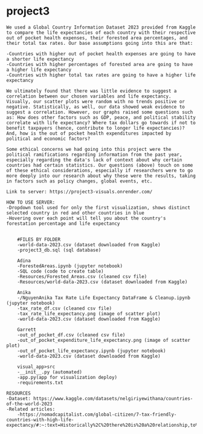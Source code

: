 # project3


    We used a Global Country Information Dataset 2023 provided from Kaggle to compare the life expectancies of each country with their respective out of pocket health expenses, their forested area percentages, and their total tax rates. Our base assumptions going into this are that:
    
    -Countries with higher out of pocket health expenses are going to have a shorter life expectancy 
    -Countries with higher percentages of forested area are going to have a higher life expectancy
    -Countries with higher total tax rates are going to have a higher life expectancy
    
    We ultimately found that there was little evidence to suggest a correlation between our chosen variables and life expectancy. Visually, our scatter plots were random with no trends positive or negative. Statistically, as well, our data showed weak evidence to suggest a correlation. However, our graphs raised some questions such as: How does other factors such as GDP, peace, and political stability correlate with life expectancy? Where tax dollars go towards if not to benefit taxpayers (hence, contribute to longer life expectancies)? And, how is the out of pocket health expenditures impacted by political and economic factors?

    Some ethical concerns we had going into this project were the political ramifications regarding information from the past year, especially regarding the data's lack of context about why certain countries had certain statistics. Our questions (above) touch on some of these ethical considerations, especially if researchers were to go more deeply into our research about why these were the results, taking in factors such as policy changes, global events, etc.

    Link to server: https://project3-visuals.onrender.com/

    HOW TO USE SERVER:
    -Dropdown tool used for only the first visualization, shows distinct selected country in red and other countries in blue
    -Hovering over each point will tell you about the country's forestation percentage and life expectancy
 
 
        #FILES BY FOLDER
        -world-data-2023.csv (dataset downloaded from Kaggle) 
        -project3_db.sql (sql database)
        
        Adina
        -ForestedAreas.ipynb (jupyter notebook)
        -SQL code (code to create table)
        -Resources/Forested_Areas.csv (cleaned csv file)
        -Resources/world-data-2023.csv (dataset downloaded from Kaggle)

        Anika
        -/NguyenAnika Tax Rate Life Expectancy DataFrame & Cleanup.ipynb (jupyter notebook)
        -tax_rate_df.csv (cleaned csv file)
        -tax_rate_life_expectancy.png (image of scatter plot)
        -world-data-2023.csv (dataset downloaded from Kaggle) 

        Garrett
        -out_of_pocket_df.csv (cleaned csv file)
        -out_of_pocket_expenditure_life_expectancy.png (image of scatter plot)
        -out_of_pocket_life_expectancy.ipynb (jupyter notebook)
        -world-data-2023.csv (dataset downloaded from Kaggle) 

        visual_app>src
        -__init__.py (automated)
        -app.py(app for visualization deploy)
        -requirements.txt

    RESOURCES
    -Dataset: https://www.kaggle.com/datasets/nelgiriyewithana/countries-of-the-world-2023
    -Related articles: 
        -https://nomadcapitalist.com/global-citizen/7-tax-friendly-countries-with-high-life-expectancy/#:~:text=Historically%2C%20there%20is%20a%20relationship,to%20your%20question%20is%20yes.


